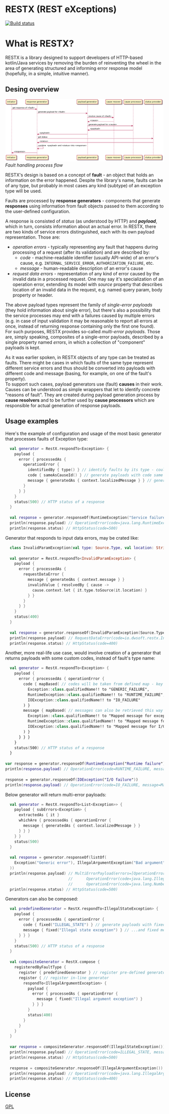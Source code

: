 # RESTX (REST eXceptions)

[![Build status][build glyph]][github actions]

# What is RESTX?

RESTX is a library designed to support developers of HTTP-based kotlin/Java services by removing the burden of reinventing the wheel
in the area of generating structured and informing error response model (hopefully, in a simple, intuitive manner).

## Desing overview

![general flow diagram]  
_Fault handling process flow_

RESTX's design is based on a concept of **fault** - an object that holds an information on the error happened. Despite the library's name, 
faults can be of any type, but probably in most cases any kind (subtype) of an exception type will be used.   

Faults are processed by **response generators** - components that generate **responses** using information from fault objects passed to them
according to the user-defined configuration.

A response is consisted of _status_ (as understood by HTTP) and **_payload_**, which in turn, consists information about an actual error.
In RESTX, there are two kinds of service errors distinguished, each with its own payload representation. Those are:
- _operation errors_ - typically representing any fault that happens during processing of a request (after its validation) and 
are described by:
  - _code_ - machine-readable identifier (usually API-wide) of an error's cause, e.g. `INTERNAL_SERVICE_ERROR`, `AUTHORIZATION_FAILURE`, etc.
  - _message_ - human-readable description of an error's cause
- _request data errors_ - representation of any kind of error caused by the invalid data in a processed request. One may say it's
specialization of an operation error, extending its model with _source_ property that describes location of an invalid data in the request, 
e.g. named query param, body property or header.

The above payload types represent the family of _single-error payloads_ (they hold information about single error), but there's also 
a possibility that the service processes may end with a failures caused by multiple errors (e.g. in case of input validation it may be 
reasonable to report all errors at once, instead of returning response containing only the first one found).  
For such purposes, RESTX provides so-called _multi-error payloads_. Those are, simply speaking, composites of a single-error payloads, 
described by a single property named _errors_, in which a collection of "component" payloads is kept. 

As it was earlier spoken, in RESTX objects of any type can be treated as faults. There might be cases in which faults of the same type 
represent different service errors and thus should be converted into payloads with different code and message (basing, for example, on one of 
the fault's property).  
To support such cases, payload generators use (fault) **causes** in their work. Causes can be understood as simple wrappers that let to 
identify concrete "reasons of fault". They are created during payload generation process by **cause resolvers** and to be further used by 
**cause processors** which are responsible for actual generation of response payloads. 

## Usage examples

Here's the example of configuration and usage of the most basic generator that processes faults of Exception type:

```kotlin
  val generator = RestX.respondTo<Exception> { 
    payload { 
      error { processedAs { 
        operationError {
          identifiedBy { type() } // identify faults by its type - could be omitted, as it's a default behavior
          code { sameAsCauseId() } // generate payloads with code same as fault's identifier - could be omitted, as it's a default behavior
          message { generatedAs { context.localizedMessage } } // generate payloads with exception message 
        } 
      } } 
    }
    status(500) // HTTP status of a response
  }
  
  val response = generator.responseOf(RuntimeException("Service failure"))
  println(response.payload) // OperationError(code=java.lang.RuntimeException, message=Service failure)
  println(response.status) // HttpStatus(code=500)
```

Generator that responds to input data errors, may be crated like:

```kotlin
  class InvalidParamException(val type: Source.Type, val location: String, message: String)

  val generator = RestX.respondTo<InvalidParamException> {
    payload {
      error { processedAs { 
        requestDataError {
          message { generatedAs { context.message } }
          invalidValue { resolvedBy { cause ->
            cause.context.let { it.type.toSource(it.location) }
          } }
        } 
      } }
    }
    status(400)
  }
  
  val response = generator.responseOf(InvalidParamException(Source.Type.QUERY, "queryParam1", "Invalid value"))
  println(response.payload) // RequestDataError(code=io.dwsoft.restx.InvalidParamException, message=Invalid value, source=Source(type=QUERY, location=queryParam1))
  println(response.status) // HttpStatus(code=400)
```

Another, more real-life use case, would involve creation of a generator that returns payloads with some custom codes, instead of
fault's type name:

```kotlin
  val generator = RestX.respondTo<Exception> { 
    payload {
      error { processedAs { operationError {
        code { mapBased( // codes will be taken from defined map - key == fault id (type name, as defined above)
          Exception::class.qualifiedName!! to "GENERIC_FAILURE",
          RuntimeException::class.qualifiedName!! to "RUNTIME_FAILURE",
          IOException::class.qualifiedName!! to "IO_FAILURE"
        ) }
        message { mapBased( // messages can also be retrieved this way
          Exception::class.qualifiedName!! to "Mapped message for exception",
          RuntimeException::class.qualifiedName!! to "Mapped message for runtime exception",
          IOException::class.qualifiedName!! to "Mapped message for I/O exception"
        ) }
      } } }
    }
    status(500) // HTTP status of a response
  }

var response = generator.responseOf(RuntimeException("Runtime failure"))
println(response.payload) // OperationError(code=RUNTIME_FAILURE, message=Mapped message for runtime exception)

response = generator.responseOf(IOException("I/O failure"))
println(response.payload) // OperationError(code=IO_FAILURE, message=Mapped message for I/O exception)
```

Below generator will return multi-error payloads:

```kotlin
  val generator = RestX.respondTo<List<Exception>> {
    payload { subErrors<Exception> {
      extractedAs { it }
      whichAre { processedAs { operationError {
        message { generatedAs { context.localizedMessage } }
      } } }
    } }
    status(500)
  }
  
  val response = generator.responseOf(listOf(
    Exception("Generic error"), IllegalArgumentException("Bad argument"), NumberFormatException("Wrong number")
  ))
  println(response.payload) // MultiErrorPayload(errors=[OperationError(code=java.lang.Exception, message=Generic error), 
                            //      OperationError(code=java.lang.IllegalArgumentException, message=Bad argument), 
                            //      OperationError(code=java.lang.NumberFormatException, message=Wrong number)])
  println(response.status) // HttpStatus(code=500)
```

Generators can also be composed:

```kotlin
  val predefinedGenerator = RestX.respondTo<IllegalStateException> {
    payload {
      error { processedAs { operationError {
        code { fixed("ILLEGAL_STATE") } // generate payloads with fixed code...
        message { fixed("Illegal state exception") } // ...and fixed message as well
      } } }
    }
    status(500) // HTTP status of a response
  }
  
  val compositeGenerator = RestX.compose {
    registeredByFaultType {
      register { predefinedGenerator } // register pre-defined generator
      register { // register in-line generator
        respondTo<IllegalArgumentException> {
          payload {
            error { processedAs { operationError {
              message { fixed("Illegal argument exception") }
            } } }
          }
          status(400)
        }
      }
    }
  }
  
  var response = compositeGenerator.responseOf(IllegalStateException())
  println(response.payload) // OperationError(code=ILLEGAL_STATE, message=Illegal state exception)
  println(response.status) // HttpStatus(code=500)
  
  response = compositeGenerator.responseOf(IllegalArgumentException())
  println(response.payload) // OperationError(code=java.lang.IllegalArgumentException, message=Illegal argument exception)
  println(response.status) // HttpStatus(code=400)
```

## License

[GPL](./LICENSE)

<!-- References -->
[build glyph]: https://github.com/dwachura/restx/actions/workflows/master-ci.yml/badge.svg?branch=master
[github actions]: https://github.com/dwachura/restx/actions/workflows/master-ci.yml
[general flow diagram]: ./.docs/assets/general-flow-diagram.png "flow diagram"
